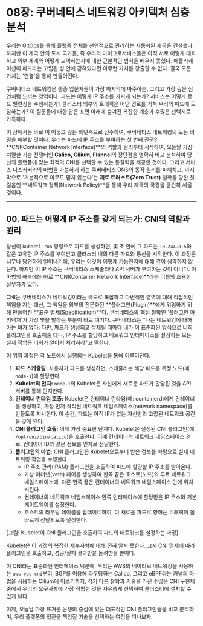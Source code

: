# 08장: 쿠버네티스 네트워킹 아키텍처 심층 분석

우리는 GitOps를 통해 플랫폼 전체를 선언적으로 관리하는 자동화된 제국을 건설했다. 하지만 이 제국 안의 도시 국가들, 즉 우리의 마이크로서비스들은 아직 서로 어떻게 대화하고 외부 세계와 어떻게 교역하는지에 대한 근본적인 법칙을 배우지 못했다. 애플리케이션이 파드라는 고립된 성 안에 갇혀있다면 아무런 가치를 창출할 수 없다. 결국 모든 가치는 '연결'을 통해 만들어진다.

쿠버네티스 네트워킹은 종종 입문자들이 가장 마지막에 마주하는, 그리고 가장 깊은 심연처럼 느끼는 영역이다. 파드는 어떻게 IP 주소를 가지게 되는가? 서비스는 어떻게 로드 밸런싱을 수행하는가? 클러스터 외부의 트래픽은 어떤 경로를 거쳐 우리의 파드에 도달하는가? 이 질문들에 대한 답은 표면 아래에 숨겨진 복잡한 계층과 수많은 선택지로 가득하다.

이 장에서는 바로 이 어둡고 깊은 바닷속으로 잠수하여, 쿠버네티스 네트워킹의 모든 비밀을 해부할 것이다. 우리는 파드에 IP 주소를 부여하는 첫 번째 관문인 **CNI(Container Network Interface)**의 역할과 원리부터 시작하여, 오늘날 가장 치열한 기술 전쟁터인 **Calico, Cilium, Flannel**의 장단점을 명확히 비교 분석하여 당신의 플랫폼에 맞는 최적의 CNI를 선택할 수 있는 통찰력을 제공할 것이다. 그리고 서비스 디스커버리의 마법을 가능하게 하는 쿠버네티스 DNS의 동작 원리를 파헤치고, 마지막으로 '기본적으로 아무도 믿지 않는다'는 **제로 트러스트(Zero Trust)** 철학을 향한 첫걸음인 **네트워크 정책(Network Policy)**을 통해 우리 제국의 국경을 굳건히 세울 것이다.

---

## 00. 파드는 어떻게 IP 주소를 갖게 되는가: CNI의 역할과 원리

당신이 `kubectl run` 명령으로 파드를 생성하면, 몇 초 안에 그 파드는 `10.244.0.5`와 같은 고유한 IP 주소를 부여받고 클러스터 내의 다른 파드와 통신을 시작한다. 이 과정은 너무나 당연하게 일어나기에, 우리는 이것이 어떻게 가능한지에 대해 깊이 생각하지 않는다. 하지만 이 IP 주소는 쿠버네티스 스케줄러나 API 서버가 부여하는 것이 아니다. 이 마법의 배후에는 바로 **CNI(Container Network Interface)**라는 이름의 조용한 실무자가 있다.

CNI는 쿠버네티스가 네트워킹이라는 극도로 복잡하고 다변적인 영역에 대해 직접적인 책임을 지는 대신, 그 책임을 외부의 전문화된 **플러그인(Plugin)**에게 위임하기 위해 만들어진 **표준 명세(Specification)**다. 쿠버네티스의 핵심 철학인 '플러그인 아키텍처'가 가장 빛을 발하는 부분이 바로 여기다. 쿠버네티스는 "나는 네트워킹에 대해 아는 바가 없다. 다만, 파드가 생성되고 삭제될 때마다 내가 이 표준화된 방식으로 너희 플러그인을 호출해줄 테니, IP 주소를 할당하고 네트워크 인터페이스를 설정하는 모든 실제 작업은 너희가 알아서 처리하라"고 말한다.

이 위임 과정은 각 노드에서 실행되는 Kubelet을 통해 이루어진다.

1.  **파드 스케줄링:** 사용자가 파드를 생성하면, 스케줄러는 해당 파드를 특정 노드(예: `node-1`)에 할당한다.
2.  **Kubelet의 인지:** `node-1`의 Kubelet은 자신에게 새로운 파드가 할당된 것을 API 서버를 통해 인지한다.
3.  **컨테이너 런타임 호출:** Kubelet은 컨테이너 런타임(예: containerd)에게 컨테이너를 생성하고, 가장 먼저 격리된 네트워크 네임스페이스(network namespace)를 만들도록 지시한다. 이 순간, 파드는 아직 IP가 없는 자신만의 고립된 네트워크 공간을 갖게 된다.
4.  **CNI 플러그인 호출:** 이제 가장 중요한 단계다. Kubelet은 설정된 CNI 플러그인(예: `/opt/cni/bin/calico`)을 호출한다. 이때 컨테이너의 네트워크 네임스페이스 경로, 컨테이너 ID와 같은 정보를 인자로 전달한다.
5.  **플러그인의 마법:** CNI 플러그인은 Kubelet으로부터 받은 정보를 바탕으로 실제 네트워킹 작업을 수행한다.
    * IP 주소 관리(IPAM) 플러그인을 호출하여 파드에 할당할 IP 주소를 받아온다.
    * 가상 이더넷(veth) 페어를 생성하여 한쪽 끝은 호스트(노드)의 루트 네트워크 네임스페이스에, 다른 한쪽 끝은 컨테이너의 네트워크 네임스페이스 안에 위치시킨다.
    * 컨테이너의 네트워크 네임스페이스 안쪽 인터페이스에 할당받은 IP 주소와 기본 게이트웨이를 설정한다.
    * 호스트의 라우팅 테이블을 업데이트하여, 이 새로운 파드로 향하는 트래픽이 올바르게 전달되도록 설정한다.

[그림: Kubelet이 CNI 플러그인을 호출하여 파드의 네트워크를 설정하는 과정]

Kubelet은 이 과정의 복잡한 세부사항에 대해 전혀 알지 못한다. 그저 CNI 명세에 따라 플러그인을 호출하고, 성공/실패 결과만을 돌려받을 뿐이다.

이 CNI라는 표준화된 인터페이스 덕분에, 우리는 AWS의 네이티브 네트워킹을 사용하는 `aws-vpc-cni`부터, BGP를 이용해 라우팅하는 Calico, 그리고 eBPF라는 커널의 마법을 사용하는 Cilium에 이르기까지, 각기 다른 철학과 기술을 가진 수많은 CNI 구현체 중에서 우리의 요구사항에 가장 적합한 것을 자유롭게 선택하여 클러스터에 설치할 수 있게 된다.

이제, 오늘날 가장 뜨거운 논쟁의 중심에 있는 대표적인 CNI 플러그인들을 비교 분석하며, 우리 플랫폼의 혈관을 책임질 기술을 선택하는 여정을 떠나보자.